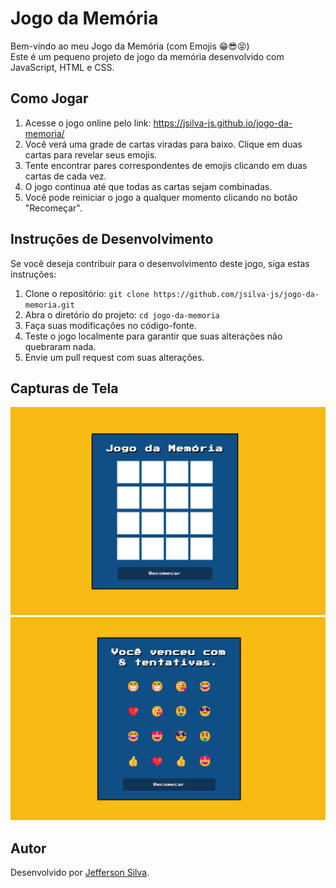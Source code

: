 # Jogo da Memória

Bem-vindo ao meu Jogo da Memória (com Emojis 😁😎😝)<br>
Este é um pequeno projeto de jogo da memória desenvolvido com JavaScript, HTML e CSS.

## Como Jogar

1. Acesse o jogo online pelo link: https://jsilva-js.github.io/jogo-da-memoria/
2. Você verá uma grade de cartas viradas para baixo. Clique em duas cartas para revelar seus emojis.
3. Tente encontrar pares correspondentes de emojis clicando em duas cartas de cada vez.
4. O jogo continua até que todas as cartas sejam combinadas.
5. Você pode reiniciar o jogo a qualquer momento clicando no botão "Recomeçar".

## Instruções de Desenvolvimento

Se você deseja contribuir para o desenvolvimento deste jogo, siga estas instruções:

1. Clone o repositório: `git clone https://github.com/jsilva-js/jogo-da-memoria.git`
2. Abra o diretório do projeto: `cd jogo-da-memoria`
3. Faça suas modificações no código-fonte.
4. Teste o jogo localmente para garantir que suas alterações não quebraram nada.
5. Envie um pull request com suas alterações.

## Capturas de Tela

![Captura de Tela](./src/images/game1.png)
![Captura de Tela](./src/images/game2.png)

## Autor

Desenvolvido por [Jefferson Silva](https://github.com/jsilva-js).

